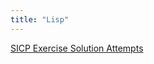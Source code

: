 ```yaml
---
title: "Lisp"
---
```


[SICP Exercise Solution Attempts](garden/Programming/SICP%20Exercise%20Solution%20Attempts.md)